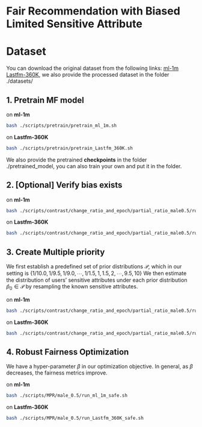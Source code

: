 # Fair Recommendation with Biased Limited Sensitive Attribute

# Dataset
You can download the original dataset from the following links:
[ml-1m](https://grouplens.org/datasets/movielens/1m/)
[Lastfm-360K](http://ocelma.net/MusicRecommendationDataset/lastfm-360K.html), we also provide the processed dataset in the folder ./datasets/

## 1. Pretrain MF model

on **ml-1m** 
```bash
bash ./scripts/pretrain/pretrain_ml_1m.sh
```
on **Lastfm-360K**
```bash
bash ./scripts/pretrain/pretrain_Lastfm_360K.sh
```
We also provide the pretrained **checkpoints** in the folder ./pretrained_model, you can also train your own and put it in the folder.


## 2. [Optional] Verify bias exists 
on **ml-1m**  
```bash
bash ./scripts/contrast/change_ratio_and_epoch/partial_ratio_male0.5/run_ml_1m.sh
```
on **Lastfm-360K**
```bash 
bash ./scripts/contrast/change_ratio_and_epoch/partial_ratio_male0.5/run_Lastfm_360K.sh
```

## 3. Create Multiple priority
We first establish a predefined set of prior distributions $\mathcal{P}$, which in our setting is $\{ 1/10.0, 1/9.5, 1/9.0, \cdots, 1/1.5, 1, 1.5, 2, \cdots, 9.5, 10 \}$
We then estimate the distribution of users’ sensitive attributes under each prior distribution $\hat{p}_0 \in \mathcal{P}$ by resampling the known sensitive
attributes.

on **ml-1m**  
```bash
bash ./scripts/contrast/change_ratio_and_epoch/partial_ratio_male0.5/run_ml_1m.sh
```
on **Lastfm-360K**
```bash 
bash ./scripts/contrast/change_ratio_and_epoch/partial_ratio_male0.5/run_Lastfm_360K.sh
```


## 4. Robust Fairness Optimization 

We have a hyper-parameter $\beta$ in our optimization objective.
In general, as $\beta$ decreases, the fairness metrics improve.

on **ml-1m**  
```bash
bash ./scripts/MPR/male_0.5/run_ml_1m_safe.sh
```
on **Lastfm-360K**
```bash 
bash ./scripts/MPR/male_0.5/run_Lastfm_360K_safe.sh
```
